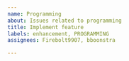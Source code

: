 ```yaml
---
name: Programming
about: Issues related to programming
title: Implement feature
labels: enhancement, PROGRAMMING
assignees: Firebolt9907, bboonstra

---
```



